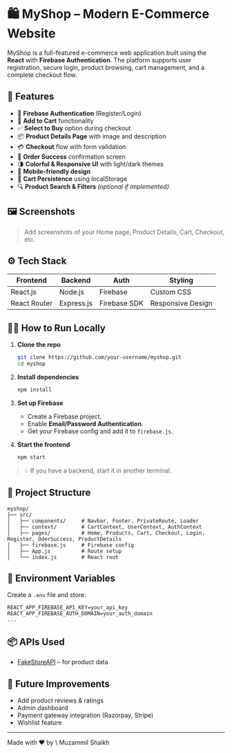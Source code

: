 # 🛍️ MyShop – Modern E-Commerce Website

MyShop is a full-featured e-commerce web application built using the **React** with **Firebase Authentication**. The platform supports user registration, secure login, product browsing, cart management, and a complete checkout flow.

## 🚀 Features

* 🔐 **Firebase Authentication** (Register/Login)
* 🛒 **Add to Cart** functionality
* ✅ **Select to Buy** option during checkout
* 📦 **Product Details Page** with image and description
* 💳 **Checkout** flow with form validation
* 🎉 **Order Success** confirmation screen
* 🌗 **Colorful & Responsive UI** with light/dark themes
* 📱 **Mobile-friendly design**
* 🔀 **Cart Persistence** using localStorage
* 🔍 **Product Search & Filters** *(optional if implemented)*

## 🖼️ Screenshots

> Add screenshots of your Home page, Product Details, Cart, Checkout, etc.

## ⚙️ Tech Stack

| Frontend     | Backend    | Auth         | Styling           |
| ------------ | ---------- | ------------ | ----------------- |
| React.js     | Node.js    | Firebase     | Custom CSS        |
| React Router | Express.js | Firebase SDK | Responsive Design |

## 🧑‍💻 How to Run Locally

1. **Clone the repo**

   ```bash
   git clone https://github.com/your-username/myshop.git
   cd myshop
   ```

2. **Install dependencies**

   ```bash
   npm install
   ```

3. **Set up Firebase**

   * Create a Firebase project.
   * Enable **Email/Password Authentication**.
   * Get your Firebase config and add it to `firebase.js`.

4. **Start the frontend**

   ```bash
   npm start
   ```

> 💡 If you have a backend, start it in another terminal.

## 📁 Project Structure

```
myshop/
├── src/
│   ├── components/     # Navbar, Footer, PrivateRoute, Loader
│   ├── context/        # CartContext, UserContext, AuthContext
│   ├── pages/          # Home, Products, Cart, Checkout, Login, Register, OderSuccess, ProductDetails
│   ├── firebase.js     # Firebase config
│   ├── App.js          # Route setup
│   └── index.js        # React root
```

## 🔐 Environment Variables

Create a `.env` file and store:

```env
REACT_APP_FIREBASE_API_KEY=your_api_key
REACT_APP_FIREBASE_AUTH_DOMAIN=your_auth_domain
...
```

## 📦 APIs Used

* [FakeStoreAPI](https://fakestoreapi.com/) – for product data

## 📌 Future Improvements

* Add product reviews & ratings
* Admin dashboard
* Payment gateway integration (Razorpay, Stripe)
* Wishlist feature

---

Made with ❤️ by \ Muzammil Shaikh 

